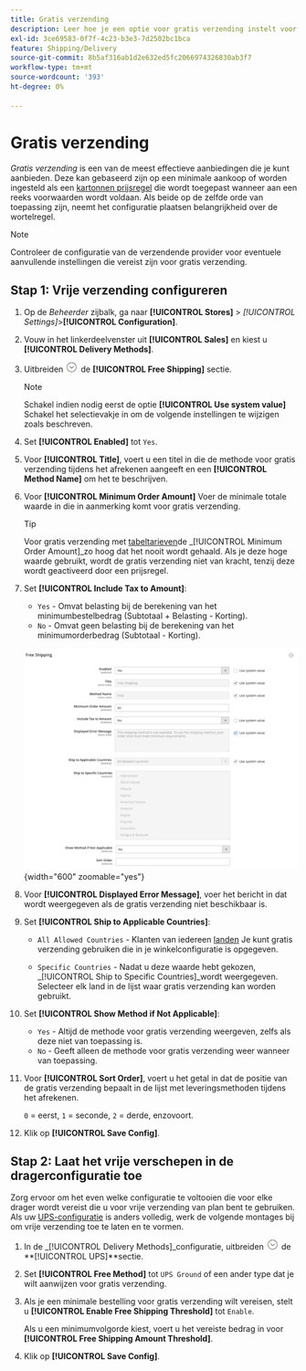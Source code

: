 ```yaml
---
title: Gratis verzending
description: Leer hoe je een optie voor gratis verzending instelt voor je winkel.
exl-id: 3ce69583-0f7f-4c23-b3e3-7d2502bc1bca
feature: Shipping/Delivery
source-git-commit: 8b5af316ab1d2e632ed5fc2066974326830ab3f7
workflow-type: tm+mt
source-wordcount: '393'
ht-degree: 0%

---
```


# Gratis verzending

_Gratis verzending_ is een van de meest effectieve aanbiedingen die je kunt aanbieden. Deze kan gebaseerd zijn op een minimale aankoop of worden ingesteld als een [kartonnen prijsregel](../merchandising-promotions/price-rules-cart.md) die wordt toegepast wanneer aan een reeks voorwaarden wordt voldaan. Als beide op de zelfde orde van toepassing zijn, neemt het configuratie plaatsen belangrijkheid over de wortelregel.

>[!NOTE]
>
>Controleer de configuratie van de verzendende provider voor eventuele aanvullende instellingen die vereist zijn voor gratis verzending.

## Stap 1: Vrije verzending configureren

1. Op de _Beheerder_ zijbalk, ga naar **[!UICONTROL Stores]** > _[!UICONTROL Settings]_>**[!UICONTROL Configuration]**.

1. Vouw in het linkerdeelvenster uit **[!UICONTROL Sales]** en kiest u **[!UICONTROL Delivery Methods]**.

1. Uitbreiden ![Expansiekiezer](../assets/icon-display-expand.png) de **[!UICONTROL Free Shipping]** sectie.

   >[!NOTE]
   >
   >Schakel indien nodig eerst de optie **[!UICONTROL Use system value]** Schakel het selectievakje in om de volgende instellingen te wijzigen zoals beschreven.

1. Set **[!UICONTROL Enabled]** tot `Yes`.

1. Voor **[!UICONTROL Title]**, voert u een titel in die de methode voor gratis verzending tijdens het afrekenen aangeeft en een **[!UICONTROL Method Name]** om het te beschrijven.

1. Voor **[!UICONTROL Minimum Order Amount]** Voer de minimale totale waarde in die in aanmerking komt voor gratis verzending.

   >[!TIP]
   >
   >Voor gratis verzending met [tabeltarieven](shipping-table-rate.md)de _[!UICONTROL Minimum Order Amount]_zo hoog dat het nooit wordt gehaald. Als je deze hoge waarde gebruikt, wordt de gratis verzending niet van kracht, tenzij deze wordt geactiveerd door een prijsregel.

1. Set **[!UICONTROL Include Tax to Amount]**:

   - `Yes` - Omvat belasting bij de berekening van het minimumbestelbedrag (Subtotaal + Belasting - Korting).
   - `No` - Omvat geen belasting bij de berekening van het minimumorderbedrag (Subtotaal - Korting).

   ![Gratis verzending](../configuration-reference/sales/assets/delivery-methods-free-shipping.png){width="600" zoomable="yes"}

1. Voor **[!UICONTROL Displayed Error Message]**, voer het bericht in dat wordt weergegeven als de gratis verzending niet beschikbaar is.

1. Set **[!UICONTROL Ship to Applicable Countries]**:

   - `All Allowed Countries` - Klanten van iedereen [landen](../getting-started/store-details.md#country-options) Je kunt gratis verzending gebruiken die in je winkelconfiguratie is opgegeven.

   - `Specific Countries` - Nadat u deze waarde hebt gekozen, _[!UICONTROL Ship to Specific Countries]_wordt weergegeven. Selecteer elk land in de lijst waar gratis verzending kan worden gebruikt.

1. Set **[!UICONTROL Show Method if Not Applicable]**:

   - `Yes` - Altijd de methode voor gratis verzending weergeven, zelfs als deze niet van toepassing is.
   - `No` - Geeft alleen de methode voor gratis verzending weer wanneer van toepassing.

1. Voor **[!UICONTROL Sort Order]**, voert u het getal in dat de positie van de gratis verzending bepaalt in de lijst met leveringsmethoden tijdens het afrekenen.

   `0` = eerst, `1` = seconde, `2` = derde, enzovoort.

1. Klik op **[!UICONTROL Save Config]**.

## Stap 2: Laat het vrije verschepen in de dragerconfiguratie toe

Zorg ervoor om het even welke configuratie te voltooien die voor elke drager wordt vereist die u voor vrije verzending van plan bent te gebruiken. Als uw [UPS-configuratie](ups.md) is anders volledig, werk de volgende montages bij om vrije verzending toe te laten en te vormen.

1. In de _[!UICONTROL Delivery Methods]_configuratie, uitbreiden ![Expansiekiezer](../assets/icon-display-expand.png) de **[!UICONTROL UPS]**sectie.

1. Set **[!UICONTROL Free Method]** tot `UPS Ground` of een ander type dat je wilt aanwijzen voor gratis verzending.

1. Als je een minimale bestelling voor gratis verzending wilt vereisen, stelt u **[!UICONTROL Enable Free Shipping Threshold]** tot `Enable`.

   Als u een minimumvolgorde kiest, voert u het vereiste bedrag in voor **[!UICONTROL Free Shipping Amount Threshold]**.

1. Klik op **[!UICONTROL Save Config]**.
